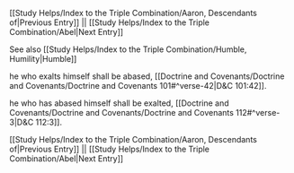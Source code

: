 [[Study Helps/Index to the Triple Combination/Aaron, Descendants of|Previous Entry]]  ||  [[Study Helps/Index to the Triple Combination/Abel|Next Entry]]

 See also [[Study Helps/Index to the Triple Combination/Humble, Humility|Humble]]

 he who exalts himself shall be abased, [[Doctrine and Covenants/Doctrine and Covenants/Doctrine and Covenants 101#^verse-42|D&C 101:42]].

 he who has abased himself shall be exalted, [[Doctrine and Covenants/Doctrine and Covenants/Doctrine and Covenants 112#^verse-3|D&C 112:3]].

[[Study Helps/Index to the Triple Combination/Aaron, Descendants of|Previous Entry]]  ||  [[Study Helps/Index to the Triple Combination/Abel|Next Entry]]